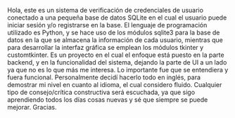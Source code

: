 Hola, este es un sistema de verificación de credenciales de usuario conectado a una pequeña base de datos SQLite en el cual el usuario puede iniciar sesión y/o registrarse en la base. El lenguaje de programación utilizado es Python, y se hace uso de los módulos sqlite3 para la base de datos en la que se almacena la información de cada usuario, mientras que para desarrollar la interfaz gráfica se  emplean los módulos tkinter y customtkinter. Es un proyecto en el cual el enfoque está puesto en la parte backend, y en la funcionalidad del sistema, dejando la parte de UI a un lado ya que no es lo que más me interesa. Lo importante fue que se entendiera y fuera funcional. Personalmente decidí hacerlo todo en inglés, para demostrar mi nivel en cuanto al idioma, el cual considero fluido.
Cualquier tipo de consejo/crítica constructiva será escuchada, ya que sigo aprendiendo todos los días cosas nuevas y sé que siempre se puede mejorar. Gracias.
